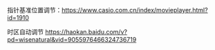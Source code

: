 指针基准位置调节：https://www.casio.com.cn/index/movieplayer.html?id=1910

时区自动调节 https://haokan.baidu.com/v?pd=wisenatural&vid=9055976466324736719